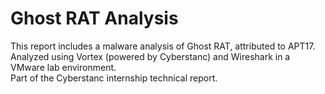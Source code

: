 # Ghost RAT Analysis

This report includes a malware analysis of Ghost RAT, attributed to APT17.  
Analyzed using Vortex (powered by Cyberstanc) and Wireshark in a VMware lab environment.  
Part of the Cyberstanc internship technical report.
